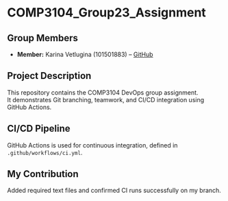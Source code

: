 # COMP3104_Group23_Assignment

## Group Members
- **Member:** Karina Vetlugina (101501883) – [GitHub](https://github.com/karina-vetlugina)

## Project Description
This repository contains the COMP3104 DevOps group assignment.  
It demonstrates Git branching, teamwork, and CI/CD integration using GitHub Actions.

## CI/CD Pipeline
GitHub Actions is used for continuous integration, defined in `.github/workflows/ci.yml`.

## My Contribution
Added required text files and confirmed CI runs successfully on my branch.